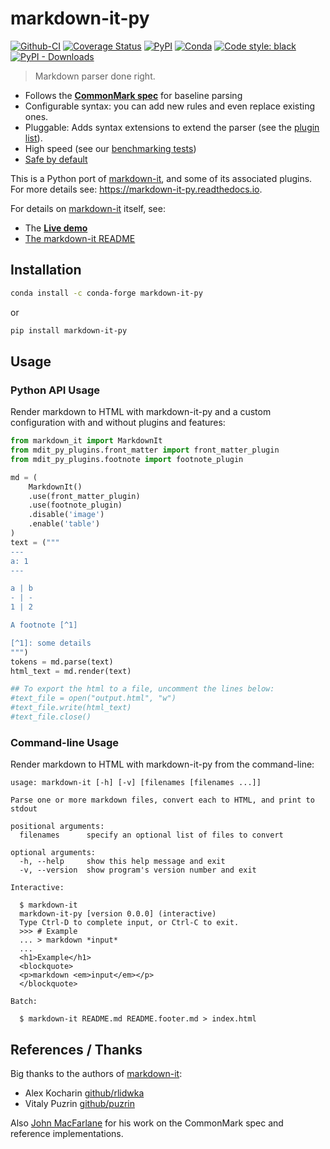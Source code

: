 # markdown-it-py

[![Github-CI][github-ci]][github-link]
[![Coverage Status][codecov-badge]][codecov-link]
[![PyPI][pypi-badge]][pypi-link]
[![Conda][conda-badge]][conda-link]
[![Code style: black][black-badge]][black-link]
[![PyPI - Downloads][install-badge]][install-link]

> Markdown parser done right.

- Follows the __[CommonMark spec](http://spec.commonmark.org/)__ for baseline parsing
- Configurable syntax: you can add new rules and even replace existing ones.
- Pluggable: Adds syntax extensions to extend the parser (see the [plugin list][md-plugins]).
- High speed (see our [benchmarking tests][md-performance])
- [Safe by default][md-security]

This is a Python port of [markdown-it], and some of its associated plugins.
For more details see: <https://markdown-it-py.readthedocs.io>.

For details on [markdown-it] itself, see:

- The __[Live demo](https://markdown-it.github.io)__
- [The markdown-it README][markdown-it-readme]

## Installation

```bash
conda install -c conda-forge markdown-it-py
```

or

```bash
pip install markdown-it-py
```

## Usage

### Python API Usage
Render markdown to HTML with markdown-it-py and a custom configuration
with and without plugins and features:

```python
from markdown_it import MarkdownIt
from mdit_py_plugins.front_matter import front_matter_plugin
from mdit_py_plugins.footnote import footnote_plugin

md = (
    MarkdownIt()
    .use(front_matter_plugin)
    .use(footnote_plugin)
    .disable('image')
    .enable('table')
)
text = ("""
---
a: 1
---

a | b
- | -
1 | 2

A footnote [^1]

[^1]: some details
""")
tokens = md.parse(text)
html_text = md.render(text)

## To export the html to a file, uncomment the lines below:
#text_file = open("output.html", "w")
#text_file.write(html_text)
#text_file.close()
```

### Command-line Usage
Render markdown to HTML with markdown-it-py from the
command-line:

```console
usage: markdown-it [-h] [-v] [filenames [filenames ...]]

Parse one or more markdown files, convert each to HTML, and print to stdout

positional arguments:
  filenames      specify an optional list of files to convert

optional arguments:
  -h, --help     show this help message and exit
  -v, --version  show program's version number and exit

Interactive:

  $ markdown-it
  markdown-it-py [version 0.0.0] (interactive)
  Type Ctrl-D to complete input, or Ctrl-C to exit.
  >>> # Example
  ... > markdown *input*
  ...
  <h1>Example</h1>
  <blockquote>
  <p>markdown <em>input</em></p>
  </blockquote>

Batch:

  $ markdown-it README.md README.footer.md > index.html

```

## References / Thanks

Big thanks to the authors of [markdown-it]:

- Alex Kocharin [github/rlidwka](https://github.com/rlidwka)
- Vitaly Puzrin [github/puzrin](https://github.com/puzrin)

Also [John MacFarlane](https://github.com/jgm) for his work on the CommonMark spec and reference implementations.

[github-ci]: https://github.com/executablebooks/markdown-it-py/workflows/Python%20package/badge.svg?branch=master
[github-link]: https://github.com/executablebooks/markdown-it-py
[pypi-badge]: https://img.shields.io/pypi/v/markdown-it-py.svg
[pypi-link]: https://pypi.org/project/markdown-it-py
[conda-badge]: https://anaconda.org/conda-forge/markdown-it-py/badges/version.svg
[conda-link]: https://anaconda.org/conda-forge/markdown-it-py
[codecov-badge]: https://codecov.io/gh/executablebooks/markdown-it-py/branch/master/graph/badge.svg
[codecov-link]: https://codecov.io/gh/executablebooks/markdown-it-py
[black-badge]: https://img.shields.io/badge/code%20style-black-000000.svg
[black-link]: https://github.com/ambv/black
[install-badge]: https://img.shields.io/pypi/dw/markdown-it-py?label=pypi%20installs
[install-link]: https://pypistats.org/packages/markdown-it-py

[CommonMark spec]: http://spec.commonmark.org/
[markdown-it]: https://github.com/markdown-it/markdown-it
[markdown-it-readme]: https://github.com/markdown-it/markdown-it/blob/master/README.md
[md-security]: https://markdown-it-py.readthedocs.io/en/latest/other.html
[md-performance]: https://markdown-it-py.readthedocs.io/en/latest/other.html
[md-plugins]: https://markdown-it-py.readthedocs.io/en/latest/plugins.html
